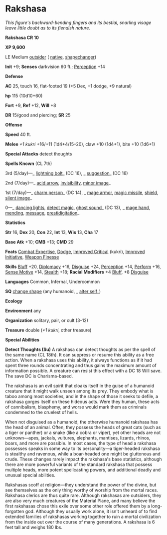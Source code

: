 # Rakshasa

_This figure's backward-bending fingers and its bestial, snarling visage leave little doubt as to its fiendish nature._

**Rakshasa CR 10**

**XP 9,600**

LE Medium [outsider](creatureTypes.md#_outsider) ( [native](universalMonsterRules.md#_telepathy), [shapechanger](creatureTypes.md#_shapechanger-subtype))

**Init** +9; **Senses** darkvision 60 ft.; [Perception](../skills/perception.md#_perception) +14

**Defense**

**AC** 25, touch 16, flat-footed 19 (+5 Dex, +1 dodge, +9 natural)

**hp** 115 (10d10+60)

**Fort** +9, **Ref** +12, **Will** +8

**DR** 15/good and piercing; **SR** 25

**Offense**

**Speed** 40 ft.

**Melee** _+1 kukri_ +16/+11 (1d4+4/15–20), claw +10 (1d4+1), bite +10 (1d6+1)

**Special Attacks** detect thoughts

**Spells Known** (CL 7th)

3rd (5/day)—_ [lightning bolt](../spells/lightningBolt.md#_lightning-bolt)_ (DC 16), _ [suggestion](../spells/suggestion.md#_suggestion)_ (DC 16)

2nd (7/day)—_ [acid arrow](../spells/acidArrow.md#_acid-arrow), [invisibility](../spells/invisibility.md#_invisibility), [minor image](../spells/minorImage.md#_minor-image)_

1st (7/day)—_ [charm person](../spells/charmPerson.md#_charm-person)_ (DC 14), _ [mage armor](../spells/mageArmor.md#_mage-armor), [magic missile](../spells/magicMissile.md#_magic-missile), [shield](../spells/shield.md#_shield), [silent image](../spells/silentImage.md#_silent-image)_

0—_ [dancing lights](../spells/dancingLights.md#_dancing-lights), [detect magic](../spells/detectMagic.md#_detect-magic), [ghost sound](../spells/ghostSound.md#_ghost-sound)_ (DC 13), _ [mage hand](../spells/mageHand.md#_mage-hand), [mending](../spells/mending.md#_mending), [message](../spells/message.md#_message), [prestidigitation](../spells/prestidigitation.md#_prestidigitation)_

**Statistics**

**Str** 16, **Dex** 20, **Con** 22, **Int** 13, **Wis** 13, **Cha** 17

**Base Atk** +10; **CMB** +13; **CMD** 29

**Feats** [Combat Expertise](../feats.md#_combat-expertise), [Dodge](../feats.md#_dodge), [Improved Critical](../feats.md#_improved-critical) (kukri), [Improved Initiative](../feats.md#_improved-initiative), [Weapon Finesse](../feats.md#_weapon-finesse)

**Skills** [Bluff](../skills/bluff.md#_bluff) +20, [Diplomacy](../skills/diplomacy.md#_diplomacy) +16, [Disguise](../skills/disguise.md#_disguise) +24, [Perception](../skills/perception.md#_perception) +14, [Perform](../skills/perform.md#_perform) +16, [Sense Motive](../skills/senseMotive.md#_sense-motive) +14, [Stealth](../skills/stealth.md#_stealth) +18; **Racial Modifiers** +4 [Bluff](../skills/bluff.md#_bluff), +8 [Disguise](../skills/disguise.md#_disguise)

**Languages** Common, Infernal, Undercommon

**SQ** [change shape](universalMonsterRules.md#_change-shape) (any humanoid, _ [alter self](../spells/alterSelf.md#_alter-self)_)

**Ecology**

**Environment** any

**Organization** solitary, pair, or cult (3–12)

**Treasure** double (_+1 kukri_, other treasure)

**Special Abilities**

**Detect Thoughts (Su)** A rakshasa can detect thoughts as per the spell of the same name (CL 18th). It can suppress or resume this ability as a free action. When a rakshasa uses this ability, it always functions as if it had spent three rounds concentrating and thus gains the maximum amount of information possible. A creature can resist this effect with a DC 18 Will save. The save DC is Charisma-based.

The rakshasa is an evil spirit that cloaks itself in the guise of a humanoid creature that it might walk unseen among its prey. They embody what is taboo among most societies, and in the shape of those it seeks to defile, a rakshasa gorges itself on these hideous acts. Were they human, these acts of cannibalism, blasphemy, and worse would mark them as criminals condemned to the cruelest of hells.

When not disguised as a humanoid, the otherwise humanoid rakshasa has the head of an animal. Often, they possess the heads of great cats (such as a tiger or panther) or a snake (like a cobra or viper), yet other heads are not unknown—apes, jackals, vultures, elephants, mantises, lizards, rhinos, boars, and more are possible. In most cases, the type of head a rakshasa possesses speaks in some way to its personality—a tiger-headed rakshasa is stealthy and ravenous, while a boar-headed one might be gluttonous and crude. These changes rarely impact the rakshasa's base statistics, although there are more powerful variants of the standard rakshasa that possess multiple heads, more potent spellcasting powers, and additional deadly and unusual special abilities.

Rakshasas scoff at religion—they understand the power of the divine, but see themselves as the only thing worthy of worship from the mortal races. Rakshasa clerics are thus quite rare. Although rakshasas are outsiders, they are also very much creatures of the Material Plane, and many believe the first rakshasas chose this exile over some other role offered them by a long-forgotten god. Although they usually work alone, it isn't unheard of to find extended families of rakshasas working together to ruin a mortal civilization from the inside out over the course of many generations. A rakshasa is 6 feet tall and weighs 180 lbs.

